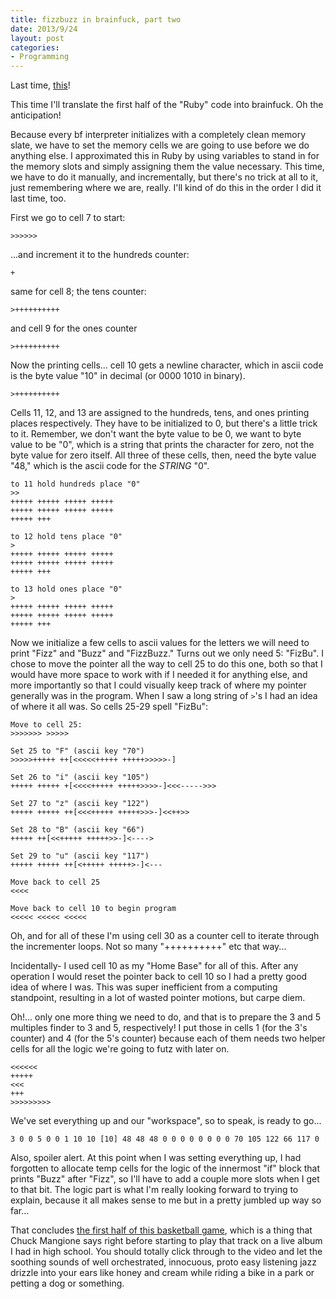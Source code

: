 ```yaml
---
title: fizzbuzz in brainfuck, part two
date: 2013/9/24
layout: post
categories:
- Programming
---
```


Last time, <a title="fizzbuzz in brainfuck, part one" href="/2013/09/fizzbuzz-in-brainfuck-part-one.html">this</a>!

This time I'll translate the first half of the "Ruby" code into brainfuck. Oh the anticipation!

Because every bf interpreter initializes with a completely clean memory slate, we have to set the memory cells we are going to use before we do anything else. I approximated this in Ruby by using variables to stand in for the memory slots and simply assigning them the value necessary. This time, we have to do it manually, and incrementally, but there's no trick at all to it, just remembering where we are, really. I'll kind of do this in the order I did it last time, too.

First we go to cell 7 to start:

```
>>>>>>
```

...and increment it to the hundreds counter:

```
+
```

same for cell 8; the tens counter:

```
>++++++++++
```

and cell 9 for the ones counter

```
>++++++++++
```

Now the printing cells... cell 10 gets a newline character, which in ascii code is the byte value "10" in decimal (or 0000 1010 in binary).

```
>++++++++++
```

Cells 11, 12, and 13 are assigned to the hundreds, tens, and ones printing places respectively. They have to be initialized to 0, but there's a little trick to it. Remember, we don't want the byte value to be 0, we want to byte value to be "0", which is a string that prints the character for zero, not the byte value for zero itself. All three of these cells, then, need the byte value "48," which is the ascii code for the _STRING_ "0".

```
to 11 hold hundreds place "0"
>>
+++++ +++++ +++++ +++++
+++++ +++++ +++++ +++++
+++++ +++

to 12 hold tens place "0"
>
+++++ +++++ +++++ +++++
+++++ +++++ +++++ +++++
+++++ +++

to 13 hold ones place "0"
>
+++++ +++++ +++++ +++++
+++++ +++++ +++++ +++++
+++++ +++
```

Now we initialize a few cells to ascii values for the letters we will need to print "Fizz" and "Buzz" and "FizzBuzz." Turns out we only need 5: "FizBu". I chose to move the pointer all the way to cell 25 to do this one, both so that I would have more space to work with if I needed it for anything else, and more importantly so that I could visually keep track of where my pointer generally was in the program. When I saw a long string of `>`'s I had an idea of where it all was. So cells 25-29 spell "FizBu":


```
Move to cell 25:
>>>>>>> >>>>>

Set 25 to "F" (ascii key "70")
>>>>>+++++ ++[<<<<<+++++ +++++>>>>>-]

Set 26 to "i" (ascii key "105")
+++++ +++++ +[<<<<+++++ +++++>>>>-]<<<----->>>

Set 27 to "z" (ascii key "122")
+++++ +++++ ++[<<<+++++ +++++>>>-]<<++>>

Set 28 to "B" (ascii key "66")
+++++ ++[<<+++++ +++++>>-]<---->

Set 29 to "u" (ascii key "117")
+++++ +++++ ++[<+++++ +++++>-]<---

Move back to cell 25
<<<<

Move back to cell 10 to begin program
<<<<< <<<<< <<<<<
```

Oh, and for all of these I'm using cell 30 as a counter cell to iterate through the incrementer loops. Not so many "++++++++++" etc that way...

Incidentally- I used cell 10 as my "Home Base" for all of this. After any operation I would reset the pointer back to cell 10 so I had a pretty good idea of where I was. This was super inefficient from a computing standpoint, resulting in a lot of wasted pointer motions, but carpe diem.

Oh!... only one more thing we need to do, and that is to prepare the 3 and 5 multiples finder to 3 and 5, respectively! I put those in cells 1 (for the 3's counter) and 4 (for the 5's counter) because each of them needs two helper cells for all the logic we're going to futz with later on.

```
<<<<<<
+++++
<<<
+++
>>>>>>>>>
```

We've set everything up and our "workspace", so to speak, is ready to go...

```
3 0 0 5 0 0 1 10 10 [10] 48 48 48 0 0 0 0 0 0 0 0 70 105 122 66 117 0
```

Also, spoiler alert. At this point when I was setting everything up, I had forgotten to allocate temp cells for the logic of the innermost "if" block that prints "Buzz" after "Fizz", so I'll have to add a couple more slots when I get to that bit. The logic part is what I'm really looking forward to trying to explain, because it all makes sense to me but in a pretty jumbled up way so far...

That concludes <a href="http://www.youtube.com/watch?v=QIL-nwJfGgg" target="_blank">the first half of this basketball game</a>, which is a thing that Chuck Mangione says right before starting to play that track on a live album I had in high school. You should totally click through to the video and let the soothing sounds of well orchestrated, innocuous, proto easy listening jazz drizzle into your ears like honey and cream while riding a bike in a park or petting a dog or something.
